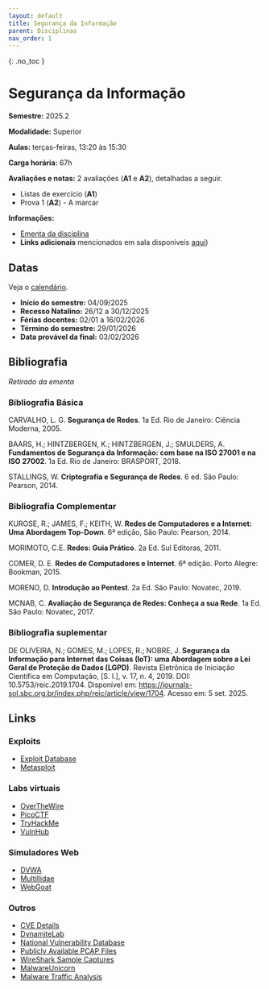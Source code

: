 ```yaml
---
layout: default
title: Segurança da Informação
parent: Disciplinas
nav_order: 1
---
```


{: .no_toc }

# Segurança da Informação

**Semestre:** 2025.2

**Modalidade:** Superior

**Aulas:** terças-feiras, 13:20 às 15:30

**Carga horária:** 67h

**Avaliações e notas:** 2 avaliações (**A1** e **A2**), detalhadas a seguir.

- Listas de exercício (**A1**)
- Prova 1 (**A2**) - A marcar

**Informações:**

- [Ementa da disciplina](/content/seginfo/ementa.html)
- **Links adicionais** mencionados em sala disponíveis [aqui]([/content/courses-si.html#links))

## Datas

Veja o [calendário](/content/seginfo/calendario.html).

- **Início do semestre:** 04/09/2025
- **Recesso Natalino:** 26/12 a 30/12/2025
- **Férias docentes:** 02/01 a 16/02/2026
- **Término do semestre:** 29/01/2026
- **Data provável da final:** 03/02/2026

## Bibliografia

_Retirado da ementa_

### Bibliografia Básica

CARVALHO, L. G. **Segurança de Redes**. 1a Ed. Rio de Janeiro: Ciência Moderna, 2005.

BAARS, H.; HINTZBERGEN, K.; HINTZBERGEN, J.; SMULDERS, A. **Fundamentos de Segurança da Informação: com base na ISO 27001 e na ISO 27002**. 1a Ed. Rio de Janeiro: BRASPORT, 2018.

STALLINGS, W. **Criptografia e Segurança de Redes**. 6 ed. São Paulo: Pearson, 2014.

### Bibliografia Complementar

KUROSE, R.; JAMES, F.; KEITH, W. **Redes de Computadores e a Internet: Uma Abordagem Top-Down**. 6ª edição, São Paulo: Pearson, 2014.

MORIMOTO, C.E. **Redes: Guia Prático**. 2a Ed. Sul Editoras, 2011.

COMER, D. E. **Redes de Computadores e Internet**. 6ª edição. Porto Alegre: Bookman, 2015.

MORENO, D. **Introdução ao Pentest**. 2a Ed. São Paulo: Novatec, 2019.

MCNAB, C. **Avaliação de Segurança de Redes: Conheça a sua Rede**. 1a Ed. São Paulo: Novatec, 2017.

### Bibliografia suplementar

DE OLIVEIRA, N.; GOMES, M.; LOPES, R.; NOBRE, J. **Segurança da Informação para Internet das Coisas (IoT): uma Abordagem sobre a Lei Geral de Proteção de Dados (LGPD)**. Revista Eletrônica de Iniciação Científica em Computação, [S. l.], v. 17, n. 4, 2019. DOI: 10.5753/reic.2019.1704. Disponível em: https://journals-sol.sbc.org.br/index.php/reic/article/view/1704. Acesso em: 5 set. 2025.

## Links

### Exploits

- [Exploit Database](https://www.exploit-db.com/)
- [Metasploit](https://www.metasploit.com/)

### Labs virtuais

- [OverTheWire](https://overthewire.org/wargames/)
- [PicoCTF](https://picoctf.org/)
- [TryHackMe](https://tryhackme.com/)
- [VulnHub](https://www.vulnhub.com/)

### Simuladores Web

- [DVWA](https://github.com/digininja/DVWA)
- [Multillidae](https://owasp.org/www-project-mutillidae-ii/)
- [WebGoat](https://github.com/WebGoat/WebGoat)

### Outros

- [CVE Details](https://www.cvedetails.com/)
- [DynamiteLab](https://lab.dynamite.ai/)
- [National Vulnerability Database](https://nvd.nist.gov/)
- [Publicly Available PCAP Files](https://www.netresec.com/?page=PcapFiles)
- [WireShark Sample Captures](https://wiki.wireshark.org/samplecaptures)
- [MalwareUnicorn](https://malwareunicorn.org/#/)
- [Malware Traffic Analysis](https://www.malware-traffic-analysis.net/)
